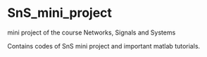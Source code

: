 # SnS_mini_project
mini project of the course Networks, Signals and Systems


Contains codes of SnS mini project and important matlab tutorials. 
